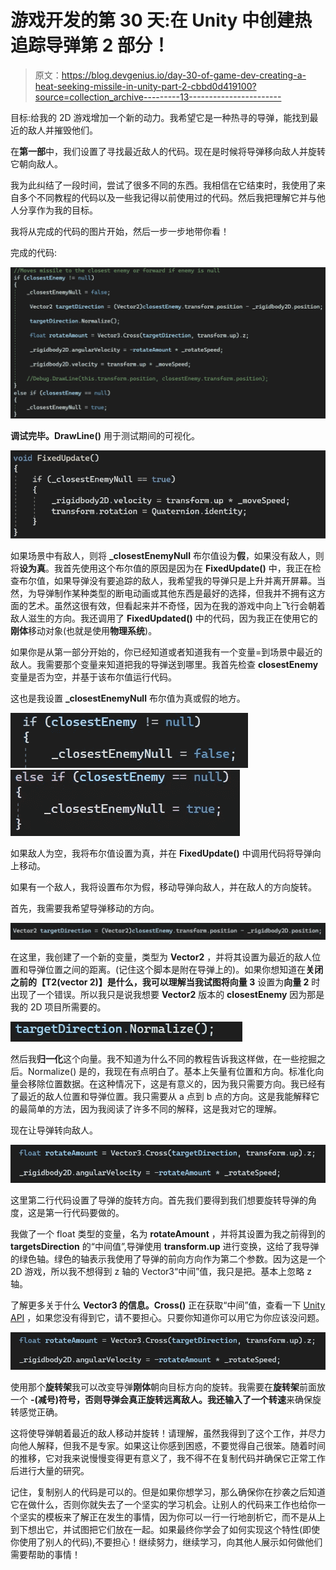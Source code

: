 # 游戏开发的第 30 天:在 Unity 中创建热追踪导弹第 2 部分！

> 原文：<https://blog.devgenius.io/day-30-of-game-dev-creating-a-heat-seeking-missile-in-unity-part-2-cbbd0d419100?source=collection_archive---------13----------------------->

目标:给我的 2D 游戏增加一个新的动力。我希望它是一种热寻的导弹，能找到最近的敌人并摧毁他们。

在**第一部**中，我们设置了寻找最近敌人的代码。现在是时候将导弹移向敌人并旋转它朝向敌人。

我为此纠结了一段时间，尝试了很多不同的东西。我相信在它结束时，我使用了来自多个不同教程的代码以及一些我记得以前使用过的代码。然后我把理解它并与他人分享作为我的目标。

我将从完成的代码的图片开始，然后一步一步地带你看！

完成的代码:

![](img/b69b9ad81297b3bcd35dfbb14f5be3b1.png)

**调试完毕。DrawLine()** 用于测试期间的可视化。

![](img/60ec6219acac0384137ccd3b2b8b507f.png)

如果场景中有敌人，则将 **_closestEnemyNull** 布尔值设为**假**，如果没有敌人，则将**设为真**。我首先使用这个布尔值的原因是因为在 **FixedUpdate()** 中，我正在检查布尔值，如果导弹没有要追踪的敌人，我希望我的导弹只是上升并离开屏幕。当然，为导弹制作某种类型的断电动画或其他东西是最好的选择，但我并不拥有这方面的艺术。虽然这很有效，但看起来并不奇怪，因为在我的游戏中向上飞行会朝着敌人滋生的方向。我还调用了 **FixedUpdated()** 中的代码，因为我正在使用它的**刚体**移动对象(也就是使用**物理系统**)。

如果你是从第一部分开始的，你已经知道或者知道我有一个变量=到场景中最近的敌人。我需要那个变量来知道把我的导弹送到哪里。我首先检查 **closestEnemy** 变量是否为空，并基于该布尔值运行代码。

这也是我设置 **_closestEnemyNull** 布尔值为真或假的地方。

![](img/03fedff535f7ca03fb75fe0004669008.png)![](img/314d563c702234bb012a674bd1ea0179.png)

如果敌人为空，我将布尔值设置为真，并在 **FixedUpdate()** 中调用代码将导弹向上移动。

如果有一个敌人，我将设置布尔为假，移动导弹向敌人，并在敌人的方向旋转。

首先，我需要我希望导弹移动的方向。

![](img/f2e21cea61e3a6e0db65145c6836c901.png)

在这里，我创建了一个新的变量，类型为 **Vector2** ，并将其设置为最近的敌人位置和导弹位置之间的距离。(记住这个脚本是附在导弹上的)。如果你想知道在**关闭之前的【T2(vector 2)】**是什么，我可以理解当我试图将**向量 3** 设置为**向量 2** 时出现了一个错误。所以我只是说我想要 **Vector2** 版本的 **closestEnemy** 因为那是我的 2D 项目所需要的。

![](img/ae5627be3e76a59b9df43d7e9feee9bd.png)

然后我**归一化**这个向量。我不知道为什么不同的教程告诉我这样做，在一些挖掘之后。Normalize() 是的，我现在有点明白了。基本上矢量有位置和方向。标准化向量会移除位置数据。在这种情况下，这是有意义的，因为我只需要方向。我已经有了最近的敌人位置和导弹位置。我只需要从 a 点到 b 点的方向。这是我能解释它的最简单的方法，因为我阅读了许多不同的解释，这是我对它的理解。

现在让导弹转向敌人。

![](img/d5dfce14f8eb63360f22da83c67d3595.png)

这里第二行代码设置了导弹的旋转方向。首先我们要得到我们想要旋转导弹的角度，这是第一行代码要做的。

我做了一个 float 类型的变量，名为 **rotateAmount** ，并将其设置为我之前得到的 **targetsDirection** 的“中间值”,导弹使用 **transform.up** 进行变换，这给了我导弹的绿色轴。绿色的轴表示我使用了导弹的前向方向作为第二个参数。因为这是一个 2D 游戏，所以我不想得到 z 轴的 Vector3“中间”值，我只是把。基本上忽略 z 轴。

了解更多关于什么 **Vector3 的信息。Cross()** 正在获取“中间”值，查看一下 [Unity API](https://docs.unity3d.com/ScriptReference/Vector3.Cross.html) ，如果您没有得到它，请不要担心。只要你知道你可以用它为你应该没问题。

![](img/d5dfce14f8eb63360f22da83c67d3595.png)

使用那个**旋转架**我可以改变导弹**刚体**朝向目标方向的旋转。我需要在**旋转架**前面放一个 **-(减号)**符号，否则导弹会真正旋转远离敌人。我还输入了一个**转速**来确保旋转感觉正确。

这将使导弹朝着最近的敌人移动并旋转！请理解，虽然我得到了这个工作，并尽力向他人解释，但我不是专家。如果这让你感到困惑，不要觉得自己很笨。随着时间的推移，它对我来说慢慢变得更有意义了，我不得不在复制代码并确保它正常工作后进行大量的研究。

记住，复制别人的代码是可以的。但是如果你想学习，那么确保你在抄袭之后知道它在做什么，否则你就失去了一个坚实的学习机会。让别人的代码来工作也给你一个坚实的模板来了解正在发生的事情，因为你可以一行一行地剖析它，而不是从上到下想出它，并试图把它们放在一起。如果最终你学会了如何实现这个特性(即使你使用了别人的代码),不要担心！继续努力，继续学习，向其他人展示如何做他们需要帮助的事情！